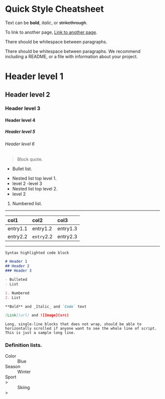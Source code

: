 # Quick Style Cheatsheet

Text can be **bold**, _italic_, or ~~strikethrough~~.

To link to another page, [Link to another page](./another-page.html).

There should be whitespace between paragraphs.

There should be whitespace between paragraphs. We recommend including a README, or a file with information about your project.

# Header level 1

## Header level 2

### Header level 3

#### Header level 4

##### Header level 5

###### Header level 6

> Block quote.

*   Bullet list.

- Nested list top level 1.
 - level 2
  -level 3
- Nested list top level 2.
 - level 2

1.  Numbered list.

* * *

| col1        | col2       | col3     |
|:------------|:-----------|:---------|
| entry1.1    | entry1.2   | entry1.3 |
| entry2.2    | `entry`2.2 | entry2.3   |

* * *


```markdown
Syntax highlighted code block

# Header 1
## Header 2
### Header 3

- Bulleted
- List

1. Numbered
2. List

**Bold** and _Italic_ and `Code` text

[Link](url) and ![Image](src)
```

```
Long, single-line blocks that does not wrap, should be able to horizontally scrolled if anyone want to see the whole line of script. This is just a sample long line.
```

### Definition lists.

<dl>
<dt>Color</dt>
<dd>Blue</dd>
<dt>Season</dt>
<dd>Winter</dd>
<dt>Sport</dt>>
<dd>Skiing</dd>>
</dl>





